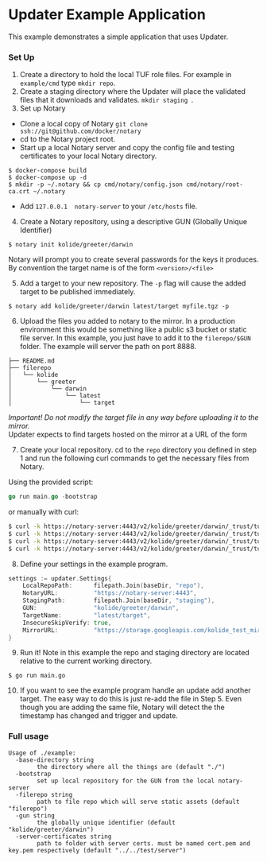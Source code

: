 # Updater Example Application

This example demonstrates a simple application that uses Updater.

### Set Up

1. Create a directory to hold the local TUF role files. For example in `example/cmd`
type `mkdir repo`.
2. Create a staging directory where the Updater will place the validated files
that it downloads and validates. `mkdir staging `.
3. Set up Notary
  - Clone a local copy of Notary ` git clone ssh://git@github.com/docker/notary `
  - cd to the Notary project root.
  - Start up a local Notary server and copy the config file and testing
  certificates to your local Notary directory.
  ```
  $ docker-compose build
  $ docker-compose up -d
  $ mkdir -p ~/.notary && cp cmd/notary/config.json cmd/notary/root-ca.crt ~/.notary
  ```
  - Add `127.0.0.1  notary-server` to your `/etc/hosts` file.

4. Create a Notary repository, using a descriptive GUN (Globally Unique Identifier)
```
$ notary init kolide/greeter/darwin
```
Notary will prompt you to create several passwords for the keys it produces. By convention the target name is of the form `<version>/<file>`

5. Add a target to your new repository. The `-p` flag will cause the added
target to be published immediately.
```
$ notary add kolide/greeter/darwin latest/target myfile.tgz -p
```

6. Upload the files you added to notary to the mirror. In a production environment this would be something like a public s3 bucket or static file server.
In this example, you just have to add it to the `filerepo/$GUN` folder. The example will server the path on port 8888.
```
├── README.md
├── filerepo
│   └── kolide
│       └── greeter
│           └── darwin
│               └── latest
│                   └── target
```

*Important! Do not modify the target file in any way before uploading it to the mirror.*  
Updater expects to find targets hosted on the mirror at a URL of the form

7. Create your local repository.  cd to the `repo` directory you defined in
step 1 and run the following curl commands to get the necessary files from Notary.  

Using the provided script:

  ```Go
  go run main.go -bootstrap
  ```

or manually with curl:

  ``` bash
  $ curl -k https://notary-server:4443/v2/kolide/greeter/darwin/_trust/tuf/root.json > root.json
  $ curl -k https://notary-server:4443/v2/kolide/greeter/darwin/_trust/tuf/snapshot.json > snapshot.json
  $ curl -k https://notary-server:4443/v2/kolide/greeter/darwin/_trust/tuf/timestamp.json > timestamp.json
  $ curl -k https://notary-server:4443/v2/kolide/greeter/darwin/_trust/tuf/targets.json > targets.json
  ```
8. Define your settings in the example program.

  ```Go
  settings := updater.Settings{
      LocalRepoPath:      filepath.Join(baseDir, "repo"),
      NotaryURL:          "https://notary-server:4443",
      StagingPath:        filepath.Join(baseDir, "staging"),
      GUN:                "kolide/greeter/darwin",
      TargetName:         "latest/target",
      InsecureSkipVerify: true,
      MirrorURL:          "https://storage.googleapis.com/kolide_test_mirror",
  }
  ```
9. Run it! Note in this example the repo and staging directory are located relative
to the current working directory.
  ```
  $ go run main.go
  ```
10. If you want to see the example program handle an update add another target.  The easy
way to do this is just re-add the file in Step 5. Even though you are adding the same
file, Notary will detect the the timestamp has changed and trigger and update.  


### Full usage

```
Usage of ./example:
  -base-directory string
    	the directory where all the things are (default "./")
  -bootstrap
    	set up local repository for the GUN from the local notary-server
  -filerepo string
    	path to file repo which will serve static assets (default "filerepo")
  -gun string
    	the globally unique identifier (default "kolide/greeter/darwin")
  -server-certificates string
    	path to folder with server certs. must be named cert.pem and key.pem respectively (default "../../test/server")
```
